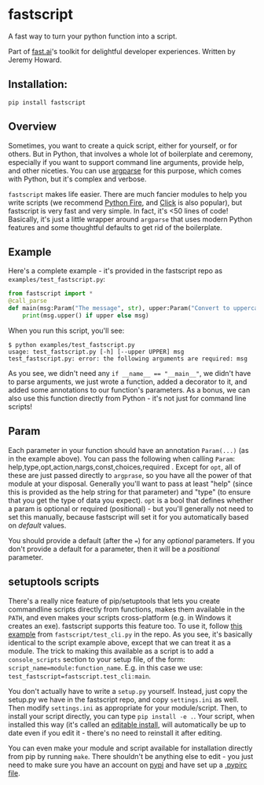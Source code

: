 # fastscript

A fast way to turn your python function into a script.

Part of [fast.ai](https://www.fast.ai)'s toolkit for delightful developer experiences. Written by Jeremy Howard.

## Installation:

```
pip install fastscript
```

## Overview

Sometimes, you want to create a quick script, either for yourself, or for others. But in Python, that involves a whole lot of boilerplate and ceremony, especially if you want to support command line arguments, provide help, and other niceties. You can use [argparse](https://docs.python.org/3/library/argparse.html) for this purpose, which comes with Python, but it's complex and verbose.

`fastscript` makes life easier. There are much fancier modules to help you write scripts (we recommend [Python Fire](https://github.com/google/python-fire), and [Click](https://click.palletsprojects.com/en/7.x/) is also popular), but fastscript is very fast and very simple. In fact, it's <50 lines of code! Basically, it's just a little wrapper around `argparse` that uses modern Python features and some thoughtful defaults to get rid of the boilerplate.

## Example

Here's a complete example - it's provided in the fastscript repo as `examples/test_fastscript.py`:

```python
from fastscript import *
@call_parse
def main(msg:Param("The message", str), upper:Param("Convert to uppercase?", str2bool)=False):
    print(msg.upper() if upper else msg)
````

When you run this script, you'll see:

```
$ python examples/test_fastscript.py
usage: test_fastscript.py [-h] [--upper UPPER] msg
test_fastscript.py: error: the following arguments are required: msg
```

As you see, we didn't need any `if __name__ == "__main__"`, we didn't have to parse arguments, we just wrote a function, added a decorator to it, and added some annotations to our function's parameters. As a bonus, we can also use this function directly from Python - it's not just for command line scripts!

## Param

Each parameter in your function should have an annotation `Param(...)` (as in the example above). You can pass the following when calling `Param`: help,type,opt,action,nargs,const,choices,required . Except for `opt`, all of these are just passed directly to `argprase`, so you have all the power of that module at your disposal. Generally you'll want to pass at least "help" (since this is provided as the help string for that parameter) and "type" (to ensure that you get the type of data you expect). `opt` is a bool that defines whether a param is optional or required (positional) - but you'll generally not need to set this manually, because fastscript will set it for you automatically based on *default* values.

You should provide a default (after the `=`) for any *optional* parameters. If you don't provide a default for a parameter, then it will be a *positional* parameter.

## setuptools scripts

There's a really nice feature of pip/setuptools that lets you create commandline scripts directly from functions, makes them available in the `PATH`, and even makes your scripts cross-platform (e.g. in Windows it creates an exe). fastscript supports this feature too. To use it, follow [this example](fastscript/test_cli.py) from `fastscript/test_cli.py` in the repo. As you see, it's basically identical to the script example above, except that we can treat it as a module. The trick to making this available as a script is to add a `console_scripts` section to your setup file, of the form: `script_name=module:function_name`. E.g. in this case we use: `test_fastscript=fastscript.test_cli:main`.

You don't actually have to write a `setup.py` yourself. Instead, just copy the setup.py we have in the fastscript repo, and copy `settings.ini` as well. Then modify `settings.ini` as appropriate for your module/script. Then, to install your script directly, you can type `pip install -e .`. Your script, when installed this way (it's called an [editable install](http://codumentary.blogspot.com/2014/11/python-tip-of-year-pip-install-editable.html), will automatically be up to date even if you edit it - there's no need to reinstall it after editing.

You can even make your module and script available for installation directly from pip by running `make`. There shouldn't be anything else to edit - you just need to make sure you have an account on [pypi](https://pypi.org/) and have set up a [.pypirc file](https://docs.python.org/3.3/distutils/packageindex.html#the-pypirc-file).
